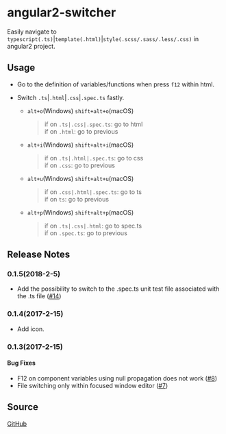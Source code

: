# angular2-switcher
Easily navigate to `typescript(.ts)`|`template(.html)`|`style(.scss/.sass/.less/.css)` in angular2 project.

## Usage
* Go to the definition of variables/functions when press `f12` within html.

* Switch `.ts`|`.html`|`.css`|`.spec.ts` fastly.
    * `alt+o`(Windows) `shift+alt+o`(macOS)
        > if on `.ts|.css|.spec.ts`: go to html<br>
        > if on `.html`: go to previous

    * `alt+i`(Windows) `shift+alt+i`(macOS)
        > if on `.ts|.html|.spec.ts`: go to css<br>
        > if on `.css`: go to previous

    * `alt+u`(Windows) `shift+alt+u`(macOS)
        > if on `.css|.html|.spec.ts`: go to ts<br>
        > if on `ts`: go to previous

    * `alt+p`(Windows) `shift+alt+p`(macOS)
        > if on `.ts|.css|.html`: go to spec.ts<br>
        > if on `.spec.ts`: go to previous

## Release Notes
### 0.1.5(2018-2-5)
* Add the possibility to switch to the .spec.ts unit test file associated with the .ts file ([#14](https://github.com/infinity1207/angular2-switcher/issues/14))

### 0.1.4(2017-2-15)
* Add icon.

### 0.1.3(2017-2-15)
#### Bug Fixes
* F12 on component variables using null propagation does not work ([#8](https://github.com/infinity1207/angular2-switcher/issues/8))
* File switching only within focused window editor ([#7](https://github.com/infinity1207/angular2-switcher/issues/7))

## Source
[GitHub](https://github.com/infinity1207/angular2-switcher)